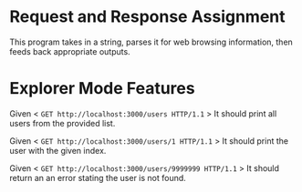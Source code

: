 # Request and Response Assignment

This program takes in a string, parses it for web browsing information, then
feeds back appropriate outputs.

# Explorer Mode Features

Given  <  `GET http://localhost:3000/users HTTP/1.1` > It should print all users
from the provided list.

Given < `GET http://localhost:3000/users/1 HTTP/1.1` > It should print the user
with the given index.

Given < `GET http://localhost:3000/users/9999999 HTTP/1.1` > It should return an
an error stating the user is not found.
